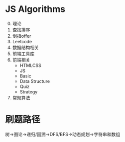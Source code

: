 # JS Algorithms    
0. 理论
1. 查找排序    
2. 剑指offer  
3. Leetcode
4. 数据结构相关  
5. 前端工具库  
6. 前端相关       
    - HTMLCSS  
    - JS  
    - Basic
    - Data Structure  
    - Quiz  
    - Strategy  
7. 常规算法  
  
# 刷题路径
树->图论->递归/回溯->DFS/BFS->动态规划->字符串和数组